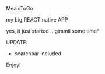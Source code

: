 MealsToGo

my big REACT native APP

yes, it just started .. gimmii some time^

UPDATE:

- searchbar included

Enjoy!
